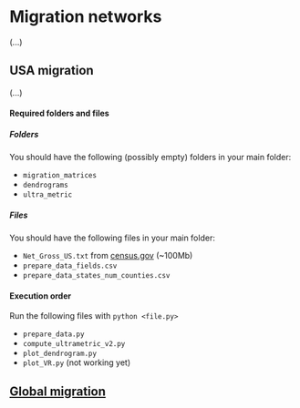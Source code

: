 # Migration networks

(...)

## USA migration

(...)

#### Required folders and files

##### Folders

You should have the following (possibly empty) folders in your main folder:

- `migration_matrices`
- `dendrograms`
- `ultra_metric`

##### Files

You should have the following files in your main folder:

- `Net_Gross_US.txt` from [census.gov](https://www2.census.gov/programs-surveys/demo/tables/geographic-mobility/2015/county-to-county-migration-2011-2015/county-to-county-migration-flows/Net_Gross_US.txt) (~100Mb)
- `prepare_data_fields.csv`
- `prepare_data_states_num_counties.csv`

#### Execution order

Run the following files with `python <file.py>`

- `prepare_data.py`
- `compute_ultrametric_v2.py`
- `plot_dendrogram.py`
- `plot_VR.py` (not working yet)

## [Global migration](https://github.com/tmelorc/migration/tree/master/global)
